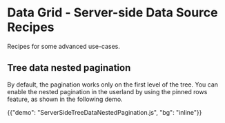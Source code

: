 # Data Grid - Server-side Data Source Recipes

<p class="description">Recipes for some advanced use-cases.</p>

## Tree data nested pagination

By default, the pagination works only on the first level of the tree.
You can enable the nested pagination in the userland by using the pinned rows feature, as shown in the following demo.

{{"demo": "ServerSideTreeDataNestedPagination.js", "bg": "inline"}}

